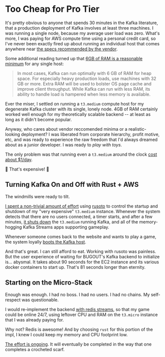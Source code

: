 # Too Cheap for Pro Tier

It's pretty obvious to anyone that spends 30 minutes in the Kafka literature, that a production deployment of Kafka involves at least three machines.  I was running a single node, because my average user load was zero.  What's more, I was paying for AWS compute time using a personal credit card, so I've never been exactly fired up about running an individual host that comes anywhere near [the specs recommended by the vendor](https://docs.confluent.io/current/kafka/deployment.html).

Some additional reading turned up that [6GB of RAM is a reasonable minimum](https://www.infoq.com/articles/apache-kafka-best-practices-to-optimize-your-deployment/) for any single host:

> In most cases, Kafka can run optimally with 6 GB of RAM for heap space. For especially heavy production loads, use machines with 32 GB or more. Extra RAM will be used to bolster OS page cache and improve client throughput. While Kafka can run with less RAM, its ability to handle load is hampered when less memory is available.

Ever the miser, I settled on running a `t3.medium` compute host for my degenerate Kafka cluster with its single, lonely node.  4GB of RAM certainly worked well enough for my theoretically scalable backend -- at least as long as it didn't become popular.

Anyway, who cares about vendor reccomended minima or a realistic-looking deployment?  I was liberated from corporate hierarchy, profit motive, etc, and was ready to experience the raw freedom that I'd always dreamed about as a junior developer.  I was ready to _play with toys_.

The only problem was that running even a `t3.medium` around the clock [cost about $1/day](https://www.ec2instances.info/?filter=t3&cost_duration=daily).

🤑 That's expensive! 🤑

## Turning Kafka On and Off with Rust + AWS 

The windmills were ready to tilt.

[I spent a non-trivial amount of effort](https://github.com/Terkwood/BUGOUT/issues/75) using [rusoto](https://github.com/rusoto/rusoto) to control the startup and shutdown of my "very expensive" `t3.medium` instance.  Whenever the system detects that there are no users connected, a timer starts, and after a few minutes, [it shuts down](https://github.com/Terkwood/BUGOUT/tree/unstable/reaper) the `t3.medium` running Kafka, and all of the memory-hogging Kafka Streams apps supporting gameplay.

Whenever someone comes back to the website and wants to play a game, the system loyally [boots the Kafka host](https://github.com/Terkwood/BUGOUT/tree/unstable/bugle).

And that's great.  I can still afford to eat.  Working with rusoto was painless.  But the user experience of waiting for BUGOUT's Kafka backend to initialize is... abysmal.  It takes about 90 seconds for the EC2 instance and its various docker containers to start up.  That's 81 seconds longer than eternity.

## Starting on the Micro-Stack

Enough was enough.  I had no boss.  I had no users.  I had no chains.  My self-respect was questionable.

I would re-implement the backend [with redis streams](https://dev.to/pdambrauskas/event-sourcing-with-redis-45ha), so that my game could be online 24/7, using leftover CPU and RAM on the `t3.micro` instance that I was already paying for.

Why not?  Redis is awesome!  And by choosing `rust` for this portion of the impl, I knew I could keep my memory and CPU footprint low.

[The effort is ongoing](https://github.com/Terkwood/BUGOUT/issues/174). It will eventually be completed in the way that one completes a crocheted scarf.
